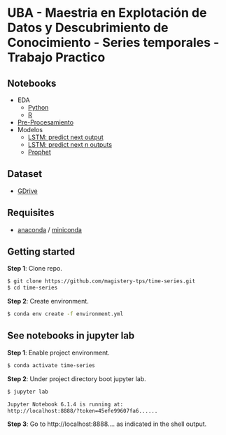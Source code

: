 # UBA - Maestria en Explotación de Datos y Descubrimiento de Conocimiento - Series temporales - Trabajo Practico

## Notebooks


* EDA
  * [Python](https://github.com/magistery-tps/tm-tp/blob/master/notebooks/EDA_ff.ipynb)
  * [R](https://github.com/magistery-tps/tm-tp/blob/master/notebooks/EDA_funcionesR.ipynb)
* [Pre-Procesamiento](https://github.com/magistery-tps/time-series-tp/blob/master/notebooks/pre-processing.ipynb)
* Modelos
  * [LSTM: predict next output](https://github.com/magistery-tps/tm-tp/blob/master/notebooks/prediction-next_output.ipynb)
  * [LSTM: predict next n outputs](https://github.com/magistery-tps/tm-tp/blob/master/notebooks/prediction-n_next_outputs.ipynb)
  * [Prophet](https://github.com/magistery-tps/tm-tp/blob/master/notebooks/prediction_prophet.ipynb)

## Dataset

* [GDrive](https://drive.google.com/drive/folders/146EQPBprq7yV_TR9tk712A9QCaD9lbjH?usp=sharing)

## Requisites

* [anaconda](https://www.anaconda.com/products/individual) / [miniconda](https://docs.conda.io/en/latest/miniconda.html)


## Getting started

**Step 1**: Clone repo.

```bash
$ git clone https://github.com/magistery-tps/time-series.git
$ cd time-series
```

**Step 2**: Create environment.

```bash
$ conda env create -f environment.yml
```

## See notebooks in jupyter lab

**Step 1**: Enable project environment.

```bash
$ conda activate time-series
```

**Step 2**: Under project directory boot jupyter lab.

```bash
$ jupyter lab

Jupyter Notebook 6.1.4 is running at:
http://localhost:8888/?token=45efe99607fa6......
```

**Step 3**: Go to http://localhost:8888.... as indicated in the shell output.

